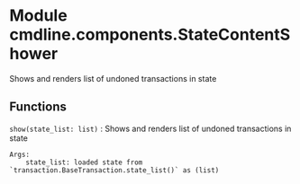 Module cmdline.components.StateContentShower
============================================
Shows and renders list of undoned transactions in state

Functions
---------

    
`show(state_list: list)`
:   Shows and renders list of undoned transactions in state
    
    Args:
        state_list: loaded state from `transaction.BaseTransaction.state_list()` as (list)
